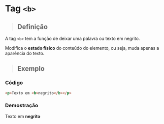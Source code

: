 # Tag `<b>`

> ## **Definição**

A tag `<b>` tem a função de deixar uma palavra ou texto em negrito.

Modifica o **estado físico** do conteúdo do elemento, ou seja, muda apenas a aparência do texto.

> ## Exemplo

### **Código**

```html
<p>Texto em <b>negrito</b></p> 
```

### **Demostração**

<p>Texto em <b>negrito</b></p> 